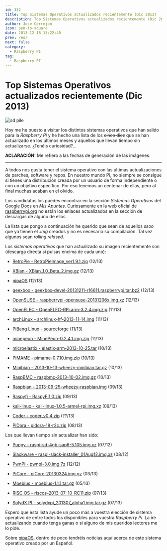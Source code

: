 ```yaml
---
id: 332
title: Top Sistemas Operativos actualizados recientemente (Dic 2013)
description: Top Sistemas Operativos actualizados recientemente (Dic 2013)
author: Jose Cerrejon
icon: pen-to-square
date: 2013-12-18 13:22:40
prev: /es/
next: false
category:
  - Raspberry PI
tag:
  - Raspberry PI
---
```


# Top Sistemas Operativos actualizados recientemente (Dic 2013)

![sd pile](/images/sd%20pile.png)

Hoy me he puesto a visitar los distintos sistemas operativos que han salido para la *Raspberry Pi* y he hecho una lista de los ~~cinco diez~~ que se han actualizado en los últimos meses y aquellos que llevan tiempo sin actualizarse. ¿Tenéis curiosidad?…

**ACLARACIÓN:** Me refiero a las fechas de generación de las imágenes.

- - -
A todos nos gusta tener el sistema operativo con las últimas actualizaciones de parches, software y repos. En nuestro mundo Pi, no siempre se consigue si tienes una distribución creada por un usuario de forma independiente o con un objetivo específico. Por eso tenemos un centenar de ellas, pero al final muchas acaban en el olvido.

Los candidatos los puedes encontrar en la sección *Sistemas Operativos* del [Google Docs](http://goo.gl/Iwhbq) en *Mis Apuntes*. Curiosamente en la web oficial de [raspberrypi.org](http://www.raspberrypi.org/downloads) no están los enlaces actualizados en la sección de descargas de alguno de ellos.

La lista que pongo a continuación he querido que sean de aquellos *ssoo* que ya tienen el *.img* creados y no es necesario su compilación. Tal vez algunos sean *rolling relased*.

Los *sistemas operativos* que han actualizado su imagen recientemente son (descarga directa si pulsas encima de cada uno):

* [RetroPie - RetroPieImage_ver1.9.1.zip](http://blog.petrockblock.com/?wpdmdl=17) (12/13)

* [XBian - XBian_1.0_Beta_2.img.gz](http://sourceforge.net/projects/xbian/files/release/XBian_1.0_Beta_2.img.gz/download) (12/13)

* [pipaOS](http://pipaos.mitako.eu) (12/13)

* [geexbox - geexbox-devel-20131211-r16611.raspberrypi.tar.bz2](http://download.geexbox.org/snapshots/geexbox-xbmc-bcm2708-raspberrypi/latest/binaries.raspberrypi/geexbox-devel-20131211-r16611.raspberrypi.tar.bz2) (12/13)

* [OpenSUSE - raspberrypi-opensuse-20131206x.img.xz](http://www.zq1.de/~bernhard/linux/opensuse/raspberrypi-opensuse-20131206x.img.xz) (12/13)

* [OpenELEC - OpenELEC-RPi.arm-3.2.4.img.zip](http://resources.pichimney.com/OpenELEC/official_images/OpenELEC-RPi.arm-3.2.4.img.zip) (11/13)

* [archLinux - archlinux-hf-2013-11-14.img](http://archlinuxarm.org/os/ArchLinuxARM-rpi-latest.zip) (11/13)

* [PiBang Linux - sourceforge](http://sourceforge.net/projects/pibang/files/?source=navbar) (11/13)

* [minepeon - MinePeon-0.2.4.1.img.zip](http://sourceforge.net/projects/minepeon/files/release/MinePeon-0.2.4.1.img.zip/download) (11/13)

* [microelastix - elastix-arm-2013-10-25.tar](http://sourceforge.net/projects/elastix/files/elastix-arm-2013-10-25.tar/download) (10/13)

* [PiMAME - pimame-0.7.10.img.zip](http://sourceforge.net/projects/pimame/files/pimame-0.7.10.img.zip/download) (10/13)

* [Minibian - 2013-10-13-wheezy-minibian.tar.gz](http://minibianpi.wordpress.com) (10/13)

* [RaspBMC - raspbmc-2013-10-02.img.gz]() (10/13)

* [Raspbian - 2013-09-25-wheezy-raspbian.img](http://downloads.raspberrypi.org/raspbian_latest) (09/13)

* [Raspyfi - RaspyFi1.0.zip](http://sourceforge.net/projects/raspyfi/files/1.0/RaspyFi1.0.zip/download) (09/13)

* [kali-linux - kali-linux-1.0.5-armel-rpi.img.xz](http://cdimage.kali.org/kali-images/kali-1.0.5/kali-linux-1.0.5-armel-rpi.img.xz) (09/13)

* [Coder - coder_v0.4.zip](http://storage.googleapis.com/coder-images/coder_v0.4.zip) (??/13)

* [PiDora - pidora-18-r2c.zip](http://downloads.raspberrypi.org/pidora_latest) (08/13)

Los que llevan tiempo sin actualizar han sido:

* [Puppy - raspi-sd-4gb-sap6-5.105.img.xz](http://distro.ibiblio.org/quirky/arm/test/raspi-sap6-5.105-alpha4/raspi-sd-4gb-sap6-5.105.img.xz) (07/12)

* [Slackware - raspi-slack-installer_01Aug12.img.xz](http://www.daves-collective.co.uk/raspi/images/raspi-slack-installer_01Aug12.img.xz) (08/12)

* [PwnPi - pwnpi-3.0.img.7z](http://sourceforge.net/projects/pwnpi/files/pwnpi-3.0.img.7z/download) (12/12)

* [PiCore - piCore-20130324.img.gz](http://distro.ibiblio.org/tinycorelinux/4.x/armv6/piCore-20130324.img.gz) (03/13)

* [Moebius - moebius-1.1.1.tar.gz](http://sourceforge.net/projects/moebiuslinux/files/raspberry.stable/moebius-1.1.1.tar.gz/download) (05/13)

* [RISC OS - riscos-2013-07-10-RC11.zip](http://downloads.raspberrypi.org/riscos_latest) (07/13)

* [SolydX PI - solydxpi_201307_alpha1.img.tar.gz](http://downloads.solydxk.com/dev/solydxpi_201307_alpha1.img.tar.gz) (07/13) 

Espero que esta lista ayude un poco más a vuestra elección de sistema operativo de entre todos los disponibles para vuestra *Raspberry Pi*. La iré actualizando cuando tenga ganas o si alguno de mis queridos lectores me lo pide.

Sobre [pipaOS](http://pipaos.mitako.eu), dentro de poco tendréis noticias aquí acerca de este sistema operativo creado por un Español.